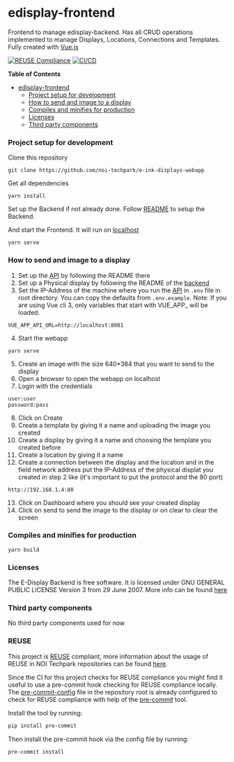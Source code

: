 <!--
SPDX-FileCopyrightText: NOI Techpark <digital@noi.bz.it>

SPDX-License-Identifier: CC0-1.0
-->

# edisplay-frontend
Frontend to manage edisplay-backend.
Has all CRUD operations implemented to manage Displays, Locations, Connections and Templates.
Fully created with [Vue.js](https://vuejs.org/)

[![REUSE Compliance](https://github.com/noi-techpark/it.bz.opendatahub.epaper.webapp/actions/workflows/reuse.yml/badge.svg)](https://github.com/noi-techpark/odh-docs/wiki/REUSE#badges)
[![CI/CD](https://github.com/noi-techpark/it.bz.opendatahub.epaper.webapp/actions/workflows/main.yml/badge.svg)](https://github.com/noi-techpark/it.bz.opendatahub.epaper.webapp/actions/workflows/main.yml)

<!-- START doctoc generated TOC please keep comment here to allow auto update -->
<!-- DON'T EDIT THIS SECTION, INSTEAD RE-RUN doctoc TO UPDATE -->
**Table of Contents**

- [edisplay-frontend](#edisplay-frontend)
    - [Project setup for development](#project-setup-for-development)
    - [How to send and image to a display](#how-to-send-and-image-to-a-display)
    - [Compiles and minifies for production](#compiles-and-minifies-for-production)
    - [Licenses](#licenses)
    - [Third party components](#third-party-components)

<!-- END doctoc generated TOC please keep comment here to allow auto update -->

### Project setup for development
Clone this repository
```
git clone https://github.com/noi-techpark/e-ink-displays-webapp
```
Get all dependencies
```
yarn install
```
Set up the Backend if not already done.
Follow [README](https://github.com/noi-techpark/e-ink-displays-api) to setup the Backend.

And start the Frontend. It will run on [localhost](localhost:8080)

```
yarn serve
```
### How to send and image to a display
1) Set up the [API](https://github.com/noi-techpark/e-ink-displays-api) by following the README there
2) Set up a Physical display by following the README of the [backend](https://github.com/noi-techpark/e-ink-displays-backend)
3) Set the IP-Address of the machine where you run the
   [API](https://github.com/noi-techpark/e-ink-displays-api) in `.env` file in
   root directory. You can copy the defaults from `.env.example`. Note: If you
   are using Vue cli 3, only variables that start with VUE_APP_ will be loaded.
```
VUE_APP_API_URL=http://localhost:8081
```
4) Start the webapp
```
yarn serve
```
5) Create an image with the size 640*384 that you want to send to the display
6) Open a browser to open the webapp on localhost
7) Login with the credentials
```
user:user
password:pass
```
8) Click on Create
9) Create a template by giving it a name and uploading the image you created
10) Create a display by giving it a name and choosing the template you created before
11) Create a location by giving it a name
12) Create a connection between the display and the location and in the field network address put the IP-Address of the physical displat you created in step 2 like (it's important to put the protocol and the 80 port)
```
http://192.168.1.4:80
```
13) Click on Dashboard where you should see your created display
14) Click on send to send the image to the display or on clear to clear the screen
### Compiles and minifies for production
```
yarn build
```

### Licenses
The E-Display Backend is free software. It is licensed under GNU GENERAL
PUBLIC LICENSE Version 3 from 29 June 2007.
More info can be found [here](https://www.gnu.org/licenses/gpl-3.0.en.html)

### Third party components
No third party components used for now

### REUSE

This project is [REUSE](https://reuse.software) compliant, more information about the usage of REUSE in NOI Techpark repositories can be found [here](https://github.com/noi-techpark/odh-docs/wiki/Guidelines-for-developers-and-licenses#guidelines-for-contributors-and-new-developers).

Since the CI for this project checks for REUSE compliance you might find it useful to use a pre-commit hook checking for REUSE compliance locally. The [pre-commit-config](.pre-commit-config.yaml) file in the repository root is already configured to check for REUSE compliance with help of the [pre-commit](https://pre-commit.com) tool.

Install the tool by running:
```bash
pip install pre-commit
```
Then install the pre-commit hook via the config file by running:
```bash
pre-commit install
```
